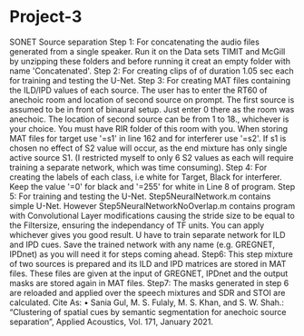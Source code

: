 # Project-3
SONET Source separation
Step 1:
For concatenating the audio files generated from a single speaker. Run it on the Data sets TIMIT and McGill by unzipping these folders and before running it creat an empty folder with name 'Concatenated'.
Step 2:
For creating clips of of duration 1.05 sec each for training and testing the U-Net.
Step 3:
For creating MAT files containing the ILD/IPD values of each source. The user has to enter the RT60 of anechoic room and location of second source on prompt. The first source is assumed to be in front of binaural setup. Just enter 0 there as the room was anechoic. The location of second source can be from 1 to 18., whichever is your choice. You must have RIR folder of this room with you. When storing MAT files for target use '=s1' in line 162 and for interferer use '=s2'. If s1 is chosen no effect of S2 value will occur, as the end mixture has only single active source S1. (I restricted myself to only 6 S2 values as each will require training a separate network, which was time consuming).
Step 4:
For creating the labels of each class, i.e white for Target, Black for interferer. Keep the value '=0' for black and '=255' for white in Line 8 of program.
Step 5:
For training and testing the U-Net. Step5NeuralNetwork.m contains simple U-Net. However Step5NeuralNetworkNoOverlap.m contains program with Convolutional Layer modifications causing the stride size to be equal to the Filtersize, ensuring the independancy of TF units. You can apply whichever gives you good result. U have to train separate network for ILD and IPD cues. Save the trained network with any name (e.g. GREGNET, IPDnet) as you will need it for steps coming ahead.
Step6:
This step mixture of two sources is prepared and its ILD and IPD matrices are stored in MAT files. These files are given at the input of GREGNET, IPDnet and the output masks are stored again in MAT files.
Step7:
The masks generated in step 6 are reloaded and applied over the speech mixtures and SDR and STOI are calculated.
Cite As: •	Sania Gul, M. S. Fulaly, M. S. Khan, and S. W. Shah.: “Clustering of spatial cues by semantic segmentation for anechoic source separation”, Applied Acoustics, Vol. 171, January 2021.


